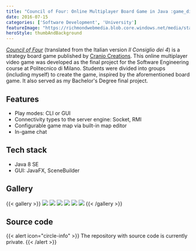 ```yaml
---
title: "Council of Four: Online Multiplayer Board Game in Java :game_die:"
date: 2016-07-15
categories: ['Software Development', 'University']
featureImage: "https://richmondwebmedia.blob.core.windows.net/media/static_assets/projects/counciloffour/cover.jpeg"
heroStyle: thumbAndBackground
---
```


[_Council of Four_](https://boardgamegeek.com/boardgame/173101/council-4) (translated from the Italian version _Il Consiglio dei 4_) is a strategy board game published by [Cranio Creations](https://www.craniocreations.it/).
This online multiplayer video game was developed as the final project for the Software Engineering course at Politecnico di Milano. Students were divided into groups (including myself) to create the game, inspired by the aforementioned board game. It also served as my Bachelor's Degree final project.

## Features

- Play modes: CLI or GUI
- Connectivity types to the server engine: Socket, RMI
- Configurable game map via built-in map editor
- In-game chat

## Tech stack

- Java 8 SE
- GUI: JavaFX, SceneBuilder

## Gallery

{{< gallery >}}
  <img src="https://richmondwebmedia.blob.core.windows.net/media/static_assets/projects/counciloffour/actions.PNG" class="grid-w33" />
  <img src="https://richmondwebmedia.blob.core.windows.net/media/static_assets/projects/counciloffour/cards.PNG" class="grid-w33" />
  <img src="https://richmondwebmedia.blob.core.windows.net/media/static_assets/projects/counciloffour/login.PNG" class="grid-w33" />
  <img src="https://richmondwebmedia.blob.core.windows.net/media/static_assets/projects/counciloffour/map.PNG" class="grid-w33" />
  <img src="https://richmondwebmedia.blob.core.windows.net/media/static_assets/projects/counciloffour/market.PNG" class="grid-w33" />
  <img src="https://richmondwebmedia.blob.core.windows.net/media/static_assets/projects/counciloffour/waiting room.PNG" class="grid-w33" />
{{< /gallery >}}

## Source code

{{< alert icon="circle-info" >}}
The repository with source code is currently private.
{{< /alert >}}